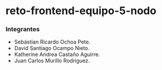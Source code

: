 # reto-frontend-equipo-5-nodo
### Integrantes

- Sebástian Ricardo Ochoa Pete.
- David Santiago Ocampo Nieto.
- Katherine Andrea Castaño Aguirre.
- Juan Carlos Murillo Rodriguez.
